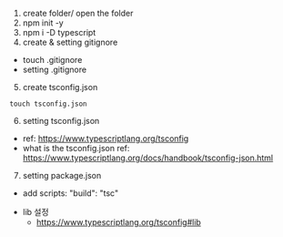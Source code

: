 1. create folder/ open the folder
2. npm init -y
3. npm i -D typescript
4. create & setting gitignore

- touch .gitignore
- setting .gitignore

5. create tsconfig.json

```
touch tsconfig.json
```

6. setting tsconfig.json

- ref: https://www.typescriptlang.org/tsconfig
- what is the tsconfig.json ref: https://www.typescriptlang.org/docs/handbook/tsconfig-json.html

7. setting package.json

- add scripts: "build": "tsc"

* lib 설정
  - https://www.typescriptlang.org/tsconfig#lib
